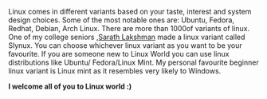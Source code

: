Linux comes in different variants based on your taste, interest and system design choices. Some of the most notable
ones are: Ubuntu, Fedora, Redhat, Debian, Arch Linux. There are more than 1000of variants of linux. One of my college seniors
,[Sarath Lakshman](https://www.linkedin.com/in/sarathlakshman/) made a linux variant called Slynux. You can choose whichever linux variant as you want to be your
favourite. If
you are someone new to Linux World you can use linux distributions like Ubuntu/ Fedora/Linux Mint. My personal favourite
beginner linux variant is Linux mint as it resembles very likely to Windows.

**I welcome all of you to Linux world :)**
